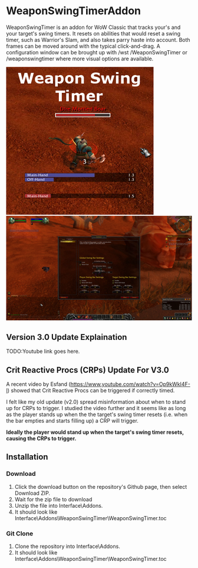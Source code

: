 # WeaponSwingTimerAddon
WeaponSwingTimer is an addon for WoW Classic that tracks your's and your target's swing timers. It resets on abilities that would reset a swing timer, such as Warrior's Slam, and also takes parry haste into account. Both frames can be moved around with the typical click-and-drag. A configuration window can be brought up with /wst /WeaponSwingTimer or /weaponswingtimer where more visual options are available.

![alt text](images/CurseImage.png)
![alt text](images/ConfigWindow.png)

## Version 3.0 Update Explaination
TODO:Youtube link goes here.

## Crit Reactive Procs (CRPs) Update For V3.0
A recent video by Esfand (https://www.youtube.com/watch?v=Op9kWkI4F-I) showed that Crit Reactive Procs can be triggered if correctly timed. 

I felt like my old update (v2.0) spread misinformation about when to stand up for CRPs to trigger. I studied the video further and it seems like as long as the player stands up when the the target's swing timer resets (i.e. when the bar empties and starts filling up) a CRP will trigger. 

**Ideally the player would stand up when the target's swing timer resets, causing the CRPs to trigger.**

## Installation
### Download
1. Click the download button on the repository's Github page, then select Download ZIP.
2. Wait for the zip file to download
3. Unzip the file into Interface\Addons.
4. It should look like Interface\Addons\WeaponSwingTimer\WeaponSwingTimer.toc
### Git Clone
1. Clone the repository into Interface\Addons.
2. It should look like Interface\Addons\WeaponSwingTimer\WeaponSwingTimer.toc
